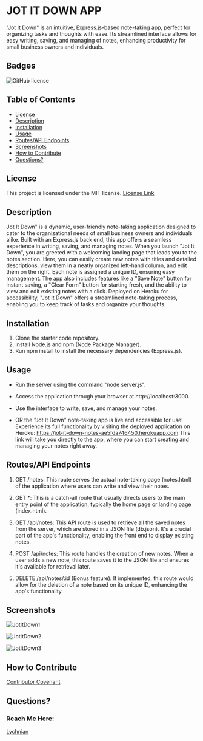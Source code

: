 # JOT IT DOWN APP
 "Jot It Down" is an intuitive, Express.js-based note-taking app, perfect for organizing tasks and thoughts with ease. Its streamlined interface allows for easy writing, saving, and managing of notes, enhancing productivity for small business owners and individuals.

## Badges
![GitHub license](https://img.shields.io/badge/license-MIT-blue.svg)
  
## Table of Contents
* [License](#license)
* [Description](#description)
* [Installation](#installation)
* [Usage](#usage)
* [Routes/API Endpoints](#routes/api-endpoints)
* [Screenshots](#screenshots)
* [How to Contribute](#how-to-contribute)
* [Questions?](#questions)
 
## License
This project is licensed under the MIT license.
[License Link](https://opensource.org/licenses/MIT)
  
## Description

Jot It Down" is a dynamic, user-friendly note-taking application designed to cater to the organizational needs of small business owners and individuals alike. Built with an Express.js back end, this app offers a seamless experience in writing, saving, and managing notes. When you launch "Jot It Down", you are greeted with a welcoming landing page that leads you to the notes section. Here, you can easily create new notes with titles and detailed descriptions, view them in a neatly organized left-hand column, and edit them on the right. Each note is assigned a unique ID, ensuring easy management. The app also includes features like a "Save Note" button for instant saving, a "Clear Form" button for starting fresh, and the ability to view and edit existing notes with a click. Deployed on Heroku for accessibility, "Jot It Down" offers a streamlined note-taking process, enabling you to keep track of tasks and organize your thoughts.

## Installation

1. Clone the starter code repository.
2. Install Node.js and npm (Node Package Manager).
3. Run npm install to install the necessary dependencies (Express.js).



## Usage

- Run the server using the command "node server.js".
- Access the application through your browser at http://localhost:3000.
- Use the interface to write, save, and manage your notes.
  
- OR the "Jot It Down" note-taking app is live and accessible for use! Experience its full functionality by visiting the deployed application on Heroku:
https://jot-it-down-notes-ae5fda746450.herokuapp.com
This link will take you directly to the app, where you can start creating and managing your notes right away.



## Routes/API Endpoints

1. GET /notes: This route serves the actual note-taking page (notes.html) of the application where users can write and view their notes.

2. GET *: This is a catch-all route that usually directs users to the main entry point of the application, typically the home page or landing page (index.html).

3. GET /api/notes: This API route is used to retrieve all the saved notes from the server, which are stored in a JSON file (db.json). It's a crucial part of the app's functionality, enabling the front end to display existing notes.

4. POST /api/notes: This route handles the creation of new notes. When a user adds a new note, this route saves it to the JSON file and ensures it's available for retrieval later.

5. DELETE /api/notes/:id (Bonus feature): If implemented, this route would allow for the deletion of a note based on its unique ID, enhancing the app's functionality.



## Screenshots


![JotItDown1](https://github.com/Lychnian/jot-it-down-app/assets/140586279/66c62dfc-213c-4c84-a10c-1f9a317b3749)



![JotItDown2](https://github.com/Lychnian/jot-it-down-app/assets/140586279/5d0d8bfa-8119-4d19-a4cf-6a5db0d1344e)



![JotItDown3](https://github.com/Lychnian/jot-it-down-app/assets/140586279/98686022-ac30-46f6-b04d-3227abcc269b)


  
## How to Contribute
[Contributor Covenant](https://www.contributor-covenant.org/)  
    
    
  
## Questions?
### Reach Me Here: 
[Lychnian](https://github.com/Lychnian)
